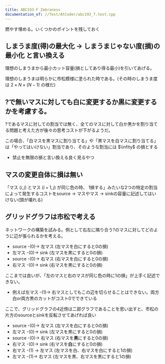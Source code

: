 ```yaml
---
title: ABC193-F Zebraness
documentation_of: //Test/AtCoder/abc193_f.test.cpp
---
```


燃やす埋める。いくつかのポイントを残しておく

## しまうま度(得)の最大化 -> しまうまじゃない度(損)の最小化 と言い換える

理想のしまうまから最小カット容量(損としてあり得る最小)を引いてあげる。

理想のしまうまは明らかに市松模様に塗られた時である。(その時のしまうま度は $2\times N\times (N - 1)$ の様だ)

## ?で無いマスに対しても白に変更するか黒に変更するかを考慮する。

?であるマスに対しての割当では無く、全てのマスに対して白か黒かを割り当てる問題と考えた方が後々の思考コストが下がるようだ。

この場合、「白マスを黒マスに割り当てる」や「黒マスを白マスに割り当てる」は「やってはいけない」割当であり、そのような割当には $\infity$ の損とする
- 禁止を無限の損と言い換える良く見るやつ

## マスの変更自体に損は無い

「マス $(i, j)$ とマス $(i + 1, j)$ が同じ色の時、 1損する」みたいな2つの特定の割当によって発生するコストをsource -> マスやマス -> sinkの容量に記述してはいけない(頭が壊れる)

## グリッドグラフは市松で考える

ネットワークの構築を試みる。例として右左に隣り合う?のマスに対してどのように辺が張られるかを考える。
- source -(0)-> 左マス (左マスを白にすると0の損)
- 左マス -(0)-> sink (左マスを黒にすると0の損)
- source -(0)-> 右マス (右マスを白にすると0の損)
- 右マス -(0)-> sink (右マスを黒にすると0の損)

ここまでは良いが、「左のマスと右のマスが同じ色の時に1の損」が上手く記述できない。
- 例えば左マス -(1)-> 右マスとしてもこの辺を切らせることはできない。両方白or両方黒のカットがコスト0でできている

ここで、グリッドグラフの4近傍は二部グラフであることを思い出すと、市松の片方のsourceとsinkを反転させてあげれば良い
- source -(0)-> 左マス (左マスを白にすると0の損)
- 左マス -(0)-> sink (左マスを黒にすると0の損)
- source -(0)-> 右マス (右マスを**黒**にすると0の損)
- 右マス -(0)-> sink (右マスを**白**にすると0の損)
- 右マス -(1) -> 左マス (左マスを白、右マスを白にすると1の損)
- 左マス -(1)-> 右マス (左マスを黒、右マスを黒にすると1の損)

